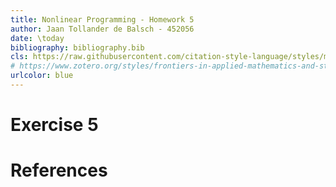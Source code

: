 ```yaml
---
title: Nonlinear Programming - Homework 5
author: Jaan Tollander de Balsch - 452056
date: \today
bibliography: bibliography.bib
cls: https://raw.githubusercontent.com/citation-style-language/styles/master/harvard-anglia-ruskin-university.csl
# https://www.zotero.org/styles/frontiers-in-applied-mathematics-and-statistics
urlcolor: blue
---
```

# Exercise 5

# References
